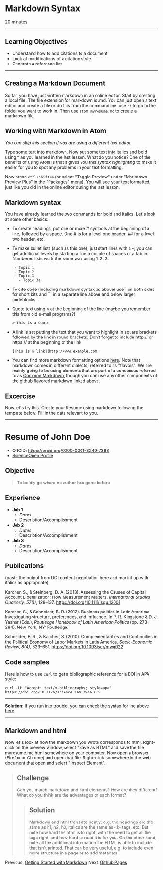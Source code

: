 #  Markdown Syntax

20 minutes

---------------------------------------------------

## Learning Objectives

* Understand how to add citations to a document
* Look at modifications of a citation style
* Generate a reference list

----------------------------------------------------
## Creating a Markdown Document

So far, you have just written markdown in an online editor. Start by creating a local file. The file extension for markdown is .md. You can just open a text editor and create a file or do this from the commandline. use `cd` to go to the folder you want to work in. Then use `atom myresume.md` to create a markdown file.

## Working with Markdown in Atom
*You can skip this section if you are using a different text editor*.

Type some text into markdown. Now put some text into italics and bold using \* as you learned in the last lesson. What do you notice? One of the benefits of using Atom is that it gives you this *syntax highlighting* to make it easier for you to spot any problems in your text formatting.

Now press `ctrl+shift+m` (or select "Toggle Preview" under "Markdown Preview Plus" in the "Packages" menu). You will see your text formatted, just like you did in the online editor during the last lesson.


## Markdown syntax
You have already learned the two commands for bold and italics. Let's look at some other basics:

- To create headings, put one or more \# symbols at the beginning of a line, followed by a space. One \# is for a level one header, \#\# for a level two header, etc.
- To make bullet lists (such as this one), just start lines with a -; you can get additional levels by starting a line a couple of spaces or a tab in. Numbered lists work the same way using 1. 2. 3.
  
   ```
    - Topic 1
    - Topic 2  
    - Topic 3
      - Topic 3a
  ```
- To cite code (including markdown syntax as above) use \` on both sides for short bits and  \`\`\` in a separate line above and below larger codeblocks.
- Quote text using > at the beginning of the line (maybe you remember this from old e-mail programs?)

  ```
  > This is a Quote
  ```

- A link is set putting the text that you want to highlight in square brackets followed by the link in round brackets. Don't forget to include http:// or https:// at the beginning of the link

  ```
  [This is a link](http://www.example.com)
  ```
- You can find more markdown formatting options [here](https://guides.github.com/features/mastering-markdown/). Note that markdown comes in different dialects, referred to as "flavors". We are mainly going to be using elements that are part of a consensus referred to as [Common Markdown](http://commonmark.org/), though you can use any other components of the github flavored markdown linked above.


## Excercise
Now let's try this. Create your Resume using markdown following the template below. Fill in the data relevant to you.

----

# Resume of John Doe
* ORCID: https://orcid.org/0000-0001-8249-7388  
* [ScienceOpen Profile](https://www.scienceopen.com/user/fe25273d-b2ef-4843-b3a5-23ea6ae9f5e8)

## Objective
> To boldly go where no author has gone before


## Experience
* **Job 1**
  * *Dates*
  * Description/Accomplishment
* **Job 2**
  * *Dates*
  * Description/Accomplishment  
* **Job 3**
  * *Dates*
  * Description/Accomplishment

## Publications

(paste the output from DOI content negotiation here and mark it up with italics as appropriate)

Karcher, S., & Steinberg, D. A. (2013). Assessing the Causes of Capital Account Liberalization: How Measurement Matters. *International Studies Quarterly, 57(1)*, 128–137. https://doi.org/10.1111/isqu.12001


Karcher, S., & Schneider, B. R. (2012). Business politics in Latin America: Investigating structure, preferences, and influence. In P. R. Kingstone & D. J. Yashar (Eds.), *Routledge Handbook of Latin American Politics* (pp. 273–284). New York, NY: Routledge.

Schneider, B. R., & Karcher, S. (2010). Complementarities and Continuities in the Political Economy of Labor Markets in Latin America. *Socio-Economic Review, 8(4)*, 623–651. https://doi.org/10.1093/ser/mwq022

## Code samples
Here is how to use `curl` to get a bibliographic reference for a DOI in APA style:
```
curl -LH "Accept: text/x-bibliography; style=apa" https://doi.org/10.1126/science.169.3946.635
```

---
**Solution**: If you run into trouble, you can check the syntax for the above [here](GITHUBLINK).

---

## Markdown and html
Now let's look at how the markdown you wrote corresponds to html. Right-click on the preview window, select "Save as HTML" and save the file myresume.md.html somewhere on your computer. Now open a browser (Firefox or Chrome) and open that file. Right-click somewhere in the web document that open and select "Inspect Element".

> ## Challenge
> Can you match markdown and html elements? How are they different? What do you think are the advantages of each format?
> 
> > ## Solution
> > Markdown and html translate neatly: e.g. the headings are the same as h1, h2, h3, italics are the same as &lt;i&gt; tags, etc.
> > But note how hard the html is to right, with the need to get all the tags right, and how hard to read it is for you.
> > On the other hand, note all the additional information the HTML is able to include that isn't printed. That can be very useful, e.g. to include even more structure in a page or to add metadata.

Previous: [Getting Started with Markdown](00-getting-started.html) Next: [Github Pages](02-gh-pages.html)
